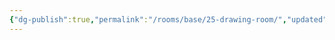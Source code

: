 ```yaml
---
{"dg-publish":true,"permalink":"/rooms/base/25-drawing-room/","updated":"2025-04-12T16:07:00.660+01:00"}
---
```


